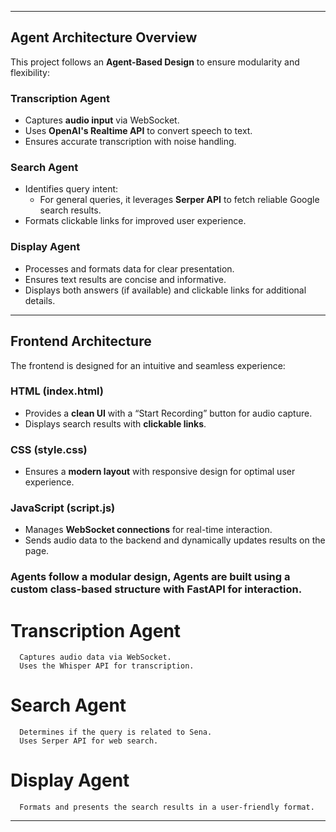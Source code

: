 
---

##  Agent Architecture Overview
This project follows an **Agent-Based Design** to ensure modularity and flexibility:

### **Transcription Agent**
- Captures **audio input** via WebSocket.
- Uses **OpenAI's Realtime API** to convert speech to text.
- Ensures accurate transcription with noise handling.

###  **Search Agent**
- Identifies query intent:
   - For general queries, it leverages **Serper API** to fetch reliable Google search results.
- Formats clickable links for improved user experience.

###  **Display Agent**
- Processes and formats data for clear presentation.
- Ensures text results are concise and informative.
- Displays both answers (if available) and clickable links for additional details.

---

##  Frontend Architecture
The frontend is designed for an intuitive and seamless experience:

### **HTML (index.html)**
- Provides a **clean UI** with a “Start Recording” button for audio capture.
- Displays search results with **clickable links**.

### **CSS (style.css)**
- Ensures a **modern layout** with responsive design for optimal user experience.

### **JavaScript (script.js)**
- Manages **WebSocket connections** for real-time interaction.
- Sends audio data to the backend and dynamically updates results on the page.


### Agents follow a modular design, Agents are built using a custom class-based structure with FastAPI for interaction. 

   # Transcription Agent
      Captures audio data via WebSocket.
      Uses the Whisper API for transcription.

   # Search Agent
      Determines if the query is related to Sena.
      Uses Serper API for web search.

   # Display Agent
      Formats and presents the search results in a user-friendly format.




---
